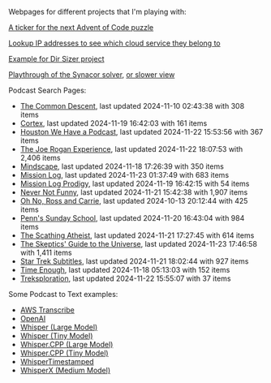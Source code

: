 Webpages for different projects that I'm playing with:

[A ticker for the next Advent of Code puzzle](https://seligman.github.io/aoc_ticker.html)

[Lookup IP addresses to see which cloud service they belong to](https://seligman.github.io/cloud-ips/index.html)

[Example for Dir Sizer project](https://seligman.github.io/dir_sizer/cost_example.html)

[Playthrough of the Synacor solver](https://seligman.github.io/synacor/run_script_speed.html), [or slower view](https://seligman.github.io/synacor/run_script.html)

Podcast Search Pages:
<!-- Podcasts Start -->
* [The Common Descent](https://seligman.github.io/podcasts/common_descent/common_descent.html), last updated 2024-11-10 02:43:38 with 308 items
* [Cortex](https://seligman.github.io/podcasts/cortex_pod/cortex_pod.html), last updated 2024-11-19 16:42:03 with 161 items
* [Houston We Have a Podcast](https://seligman.github.io/podcasts/houston_we_have_a_podcast/houston_we_have_a_podcast.html), last updated 2024-11-22 15:53:56 with 367 items
* [The Joe Rogan Experience](https://seligman.github.io/podcasts/jre/jre.html), last updated 2024-11-22 18:07:53 with 2,406 items
* [Mindscape](https://seligman.github.io/podcasts/mindscape/mindscape.html), last updated 2024-11-18 17:26:39 with 350 items
* [Mission Log](https://seligman.github.io/podcasts/mission_log/mission_log.html), last updated 2024-11-23 01:37:49 with 683 items
* [Mission Log Prodigy](https://seligman.github.io/podcasts/ml_prodigy/ml_prodigy.html), last updated 2024-11-19 16:42:15 with 54 items
* [Never Not Funny](https://seligman.github.io/podcasts/nevernotfunny/nevernotfunny.html), last updated 2024-11-21 15:42:38 with 1,907 items
* [Oh No, Ross and Carrie](https://seligman.github.io/podcasts/oh_no/oh_no.html), last updated 2024-10-13 20:12:44 with 425 items
* [Penn's Sunday School](https://seligman.github.io/podcasts/penn_sunday_school/penn_sunday_school.html), last updated 2024-11-20 16:43:04 with 984 items
* [The Scathing Atheist](https://seligman.github.io/podcasts/scathing/scathing.html), last updated 2024-11-21 17:27:45 with 614 items
* [The Skeptics' Guide to the Universe](https://seligman.github.io/podcasts/sgu/sgu.html), last updated 2024-11-23 17:46:58 with 1,411 items
* [Star Trek Subtitles](https://seligman.github.io/star_trek_subtitles/star_trek_subtitles.html), last updated 2024-11-21 18:02:44 with 927 items
* [Time Enough](https://seligman.github.io/podcasts/time_enough/time_enough.html), last updated 2024-11-18 05:13:03 with 152 items
* [Treksploration](https://seligman.github.io/podcasts/treksploration/treksploration.html), last updated 2024-11-22 15:55:07 with 37 items
<!-- Podcasts End -->

Some Podcast to Text examples:
* [AWS Transcribe](https://seligman.github.io/podcast_to_text/Example-Results-AWS-Transcribe.html)
* [OpenAI](https://seligman.github.io/podcast_to_text/Example-Results-OpenAI.html)
* [Whisper (Large Model)](https://seligman.github.io/podcast_to_text/Example-Results-Whisper-Large.html)
* [Whisper (Tiny Model)](https://seligman.github.io/podcast_to_text/Example-Results-Whisper-Tiny.html)
* [Whisper.CPP (Large Model)](https://seligman.github.io/podcast_to_text/Example-Results-Whisper_CPP-Large.html)
* [Whisper.CPP (Tiny Model)](https://seligman.github.io/podcast_to_text/Example-Results-Whisper_CPP-Tiny.html)
* [WhisperTimestamped](https://seligman.github.io/podcast_to_text/Example-Results-WhisperTimestamped-Medium.html)
* [WhisperX (Medium Model)](https://seligman.github.io/podcast_to_text/Example-Results-WhisperX-Medium.html)
